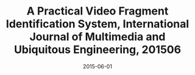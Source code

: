 ---
title: A Practical Video Fragment Identification System, International Journal of Multimedia and Ubiquitous Engineering, 201506
doi: https://www.researchgate.net/publication/282375639_A_Practical_Video_Fragment_Identification_System
date: 2015-06-01
category: paper
---